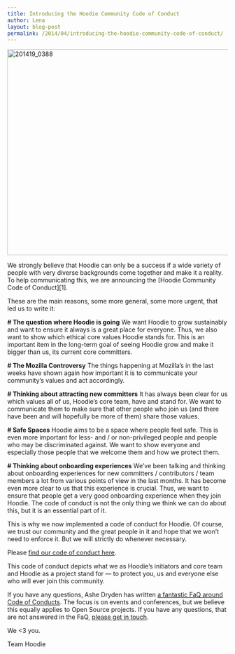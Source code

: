 ```yaml
---
title: Introducing the Hoodie Community Code of Conduct
author: Lena
layout: blog-post
permalink: /2014/04/introducing-the-hoodie-community-code-of-conduct/
---
```

<img class="alignnone size-large wp-image-1360" style="padding-bottom: 1em;" alt="201419_0388" src="http://blog.hood.ie/wp-content/uploads/2014/04/201419_0388-705x470.jpg" width="705" height="470" />
We strongly believe that Hoodie can only be a success if a wide variety of people with very diverse backgrounds come together and make it a reality. To help communicating this, we are announcing the [Hoodie Community Code of Conduct][1].

These are the main reasons, some more general, some more urgent, that led us to write it:

**\# The question where Hoodie is going**
We want Hoodie to grow sustainably and want to ensure it always is a great place for everyone. Thus, we also want to show which ethical core values Hoodie stands for. This is an important item in the long-term goal of seeing Hoodie grow and make it bigger than us, its current core committers.

**\# The Mozilla Controversy**
The things happening at Mozilla&#8217;s in the last weeks have shown again how important it is to communicate your community&#8217;s values and act accordingly.

**\# Thinking about attracting new committers**
It has always been clear for us which values all of us, Hoodie&#8217;s core team, have and stand for. We want to communicate them to make sure that other people who join us (and there have been and will hopefully be more of them) share those values.

**\# Safe Spaces**
Hoodie aims to be a space where people feel safe. This is even more important for less- and / or non-privileged people and people who may be discriminated against. We want to show everyone and especially those people that we welcome them and how we protect them.

**\# Thinking about onboarding experiences**
We&#8217;ve been talking and thinking about onboarding experiences for new committers / contributors / team members a lot from various points of view in the last months. It has become even more clear to us that this experience is crucial. Thus, we want to ensure that people get a very good onboarding experience when they join Hoodie. The code of conduct is not the only thing we think we can do about this, but it is an essential part of it.

This is why we now implemented a code of conduct for Hoodie. Of course, we trust our community and the great people in it and hope that we won&#8217;t need to enforce it. But we will strictly do whenever necessary.

Please [find our code of conduct here][1].

This code of conduct depicts what we as Hoodie&#8217;s initiators and core team and Hoodie as a project stand for — to protect you, us and everyone else who will ever join this community.

If you have any questions, Ashe Dryden has written [a fantastic FaQ around Code of Conducts][2]. The focus is on events and conferences, but we believe this equally applies to Open Source projects. If you have any questions, that are not answered in the FaQ, [please get in touch][3].

We <3 you.

Team Hoodie

 [1]: http://hood.ie/code-of-conduct.html
 [2]: http://www.ashedryden.com/blog/codes-of-conduct-101-faq
 [3]: http://hood.ie/#about